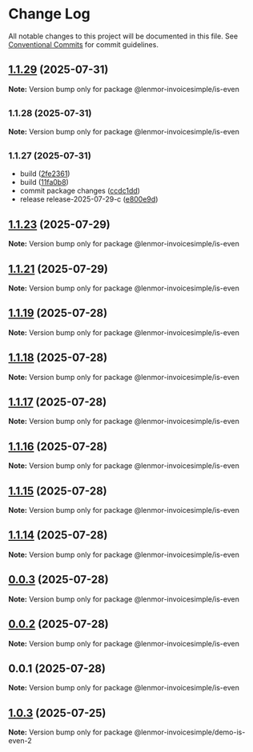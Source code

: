 # Change Log

All notable changes to this project will be documented in this file.
See [Conventional Commits](https://conventionalcommits.org) for commit guidelines.

## [1.1.29](https://github.com/lenmor-invoicesimple/monorepo-test-4/compare/@lenmor-invoicesimple/is-even@1.1.28...@lenmor-invoicesimple/is-even@1.1.29) (2025-07-31)

**Note:** Version bump only for package @lenmor-invoicesimple/is-even

## <small>1.1.28 (2025-07-31)</small>

**Note:** Version bump only for package @lenmor-invoicesimple/is-even

## <small>1.1.27 (2025-07-31)</small>

- build ([2fe2361](https://github.com/lenmor-invoicesimple/monorepo-test-4/commit/2fe2361))
- build ([11fa0b8](https://github.com/lenmor-invoicesimple/monorepo-test-4/commit/11fa0b8))
- commit package changes ([ccdc1dd](https://github.com/lenmor-invoicesimple/monorepo-test-4/commit/ccdc1dd))
- release release-2025-07-29-c ([e800e9d](https://github.com/lenmor-invoicesimple/monorepo-test-4/commit/e800e9d))

## [1.1.23](https://github.com/lenmor-invoicesimple/monorepo-test-4/compare/@lenmor-invoicesimple/is-even@1.1.21...@lenmor-invoicesimple/is-even@1.1.23) (2025-07-29)

**Note:** Version bump only for package @lenmor-invoicesimple/is-even

## [1.1.21](https://github.com/lenmor-invoicesimple/monorepo-test-4/compare/@lenmor-invoicesimple/is-even@1.1.20...@lenmor-invoicesimple/is-even@1.1.21) (2025-07-29)

**Note:** Version bump only for package @lenmor-invoicesimple/is-even

## [1.1.19](https://github.com/lenmor-invoicesimple/monorepo-test-4/compare/@lenmor-invoicesimple/is-even@1.1.18...@lenmor-invoicesimple/is-even@1.1.19) (2025-07-28)

**Note:** Version bump only for package @lenmor-invoicesimple/is-even

## [1.1.18](https://github.com/lenmor-invoicesimple/monorepo-test-4/compare/@lenmor-invoicesimple/is-even@1.1.17...@lenmor-invoicesimple/is-even@1.1.18) (2025-07-28)

**Note:** Version bump only for package @lenmor-invoicesimple/is-even

## [1.1.17](https://github.com/lenmor-invoicesimple/monorepo-test-4/compare/@lenmor-invoicesimple/is-even@1.1.16...@lenmor-invoicesimple/is-even@1.1.17) (2025-07-28)

**Note:** Version bump only for package @lenmor-invoicesimple/is-even

## [1.1.16](https://github.com/lenmor-invoicesimple/monorepo-test-4/compare/@lenmor-invoicesimple/is-even@1.1.15...@lenmor-invoicesimple/is-even@1.1.16) (2025-07-28)

**Note:** Version bump only for package @lenmor-invoicesimple/is-even

## [1.1.15](https://github.com/lenmor-invoicesimple/monorepo-test-4/compare/@lenmor-invoicesimple/is-even@1.1.14...@lenmor-invoicesimple/is-even@1.1.15) (2025-07-28)

**Note:** Version bump only for package @lenmor-invoicesimple/is-even

## [1.1.14](https://github.com/lenmor-invoicesimple/monorepo-test-4/compare/@lenmor-invoicesimple/is-even@0.0.3...@lenmor-invoicesimple/is-even@1.1.14) (2025-07-28)

**Note:** Version bump only for package @lenmor-invoicesimple/is-even

## [0.0.3](https://github.com/lenmor-invoicesimple/monorepo-test-4/compare/@lenmor-invoicesimple/is-even@0.0.2...@lenmor-invoicesimple/is-even@0.0.3) (2025-07-28)

**Note:** Version bump only for package @lenmor-invoicesimple/is-even

## [0.0.2](https://github.com/lenmor-invoicesimple/monorepo-test-4/compare/@lenmor-invoicesimple/is-even@0.0.1...@lenmor-invoicesimple/is-even@0.0.2) (2025-07-28)

**Note:** Version bump only for package @lenmor-invoicesimple/is-even

## 0.0.1 (2025-07-28)

**Note:** Version bump only for package @lenmor-invoicesimple/is-even

## [1.0.3](https://github.com/lenmor-invoicesimple/monorepo-test-2/compare/@lenmor-invoicesimple/demo-is-even-2@1.0.2...@lenmor-invoicesimple/demo-is-even-2@1.0.3) (2025-07-25)

**Note:** Version bump only for package @lenmor-invoicesimple/demo-is-even-2
